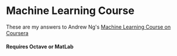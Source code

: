 # Machine Learning Course
These are my answers to Andrew Ng's [Machine Learning Course on Coursera](https://www.coursera.org/learn/machine-learning)

#### Requires Octave or MatLab